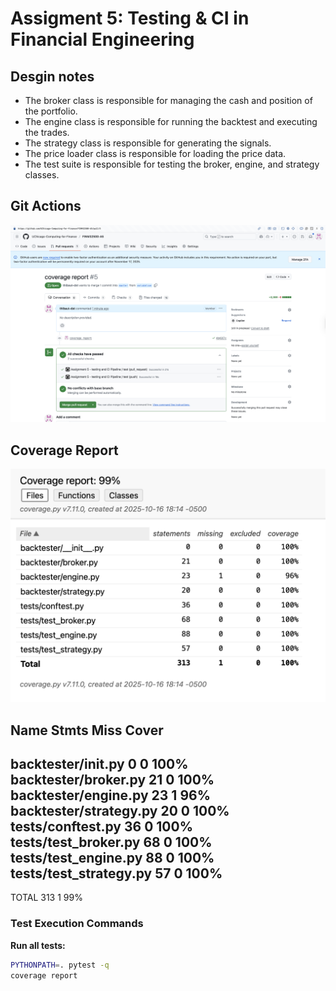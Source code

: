 # Assigment 5: Testing & CI in Financial Engineering

## Desgin notes

- The broker class is responsible for managing the cash and position of the portfolio.
- The engine class is responsible for running the backtest and executing the trades.
- The strategy class is responsible for generating the signals.
- The price loader class is responsible for loading the price data.
- The test suite is responsible for testing the broker, engine, and strategy classes.

## Git Actions

![Coverage Report](gitaction.png)

## Coverage Report

![Coverage Report](cov.png)


Name                     Stmts   Miss  Cover
--------------------------------------------
backtester/__init__.py       0      0   100%
backtester/broker.py        21      0   100%
backtester/engine.py        23      1    96%
backtester/strategy.py      20      0   100%
tests/conftest.py           36      0   100%
tests/test_broker.py        68      0   100%
tests/test_engine.py        88      0   100%
tests/test_strategy.py      57      0   100%
--------------------------------------------
TOTAL                      313      1    99%

### Test Execution Commands

**Run all tests:**
```bash
PYTHONPATH=. pytest -q
coverage report
```
